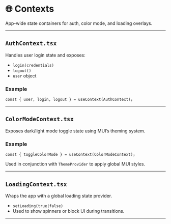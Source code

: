 # 🌐 Contexts

App-wide state containers for auth, color mode, and loading overlays.

---

## `AuthContext.tsx`

Handles user login state and exposes:

- `login(credentials)`
- `logout()`
- `user` object

### Example

```tsx
const { user, login, logout } = useContext(AuthContext);
```

---

## `ColorModeContext.tsx`

Exposes dark/light mode toggle state using MUI’s theming system.

### Example

```tsx
const { toggleColorMode } = useContext(ColorModeContext);
```

Used in conjunction with `ThemeProvider` to apply global MUI styles.

---

## `LoadingContext.tsx`

Wraps the app with a global loading state provider.

- `setLoading(true|false)`
- Used to show spinners or block UI during transitions.

---
